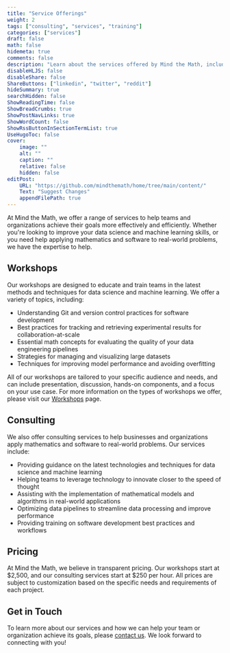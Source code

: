 ```yaml
---
title: "Service Offerings"
weight: 2
tags: ["consulting", "services", "training"]
categories: ["services"]
draft: false
math: false
hidemeta: true
comments: false
description: "Learn about the services offered by Mind the Math, including talks and workshops on leveraging technology and training in data science and machine learning."
disableHLJS: false
disableShare: false
ShareButtons: ["linkedin", "twitter", "reddit"]
hideSummary: true
searchHidden: false
ShowReadingTime: false
ShowBreadCrumbs: true
ShowPostNavLinks: true
ShowWordCount: false
ShowRssButtonInSectionTermList: true
UseHugoToc: false
cover:
    image: ""
    alt: ""
    caption: ""
    relative: false
    hidden: false
editPost:
    URL: "https://github.com/mindthemath/home/tree/main/content/"
    Text: "Suggest Changes"
    appendFilePath: true
---
```


At Mind the Math, we offer a range of services to help teams and organizations achieve their goals more effectively and efficiently. 
Whether you're looking to improve your data science and machine learning skills, or you need help applying mathematics and software to real-world problems, we have the expertise to help.

## Workshops

Our workshops are designed to educate and train teams in the latest methods and techniques for data science and machine learning. 
We offer a variety of topics, including:

- Understanding Git and version control practices for software development
- Best practices for tracking and retrieving experimental results for collaboration-at-scale
- Essential math concepts for evaluating the quality of your data engineering pipelines
- Strategies for managing and visualizing large datasets
- Techniques for improving model performance and avoiding overfitting

All of our workshops are tailored to your specific audience and needs, and can include presentation, discussion, hands-on components, and a focus on your use case. 
For more information on the types of workshops we offer, please visit our [Workshops](/workshops) page.

## Consulting

We also offer consulting services to help businesses and organizations apply mathematics and software to real-world problems. 
Our services include:

- Providing guidance on the latest technologies and techniques for data science and machine learning
- Helping teams to leverage technology to innovate closer to the speed of thought
- Assisting with the implementation of mathematical models and algorithms in real-world applications
- Optimizing data pipelines to streamline data processing and improve performance
- Providing training on software development best practices and workflows

## Pricing

At Mind the Math, we believe in transparent pricing. 
Our workshops start at $2,500, and our consulting services start at $250 per hour. 
All prices are subject to customization based on the specific needs and requirements of each project.

## Get in Touch

To learn more about our services and how we can help your team or organization achieve its goals, please [contact us](/contact). 
We look forward to connecting with you!
